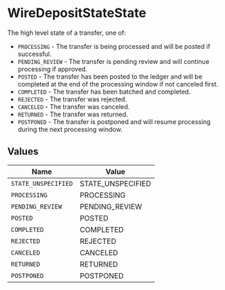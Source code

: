 # WireDepositStateState

The high level state of a transfer, one of:
- `PROCESSING` - The transfer is being processed and will be posted if successful.
- `PENDING_REVIEW` - The transfer is pending review and will continue processing if approved.
- `POSTED` - The transfer has been posted to the ledger and will be completed at the end of the processing window if not canceled first.
- `COMPLETED` - The transfer has been batched and completed.
- `REJECTED` - The transfer was rejected.
- `CANCELED` - The transfer was canceled.
- `RETURNED` - The transfer was returned.
- `POSTPONED` - The transfer is postponed and will resume processing during the next processing window.


## Values

| Name                | Value               |
| ------------------- | ------------------- |
| `STATE_UNSPECIFIED` | STATE_UNSPECIFIED   |
| `PROCESSING`        | PROCESSING          |
| `PENDING_REVIEW`    | PENDING_REVIEW      |
| `POSTED`            | POSTED              |
| `COMPLETED`         | COMPLETED           |
| `REJECTED`          | REJECTED            |
| `CANCELED`          | CANCELED            |
| `RETURNED`          | RETURNED            |
| `POSTPONED`         | POSTPONED           |